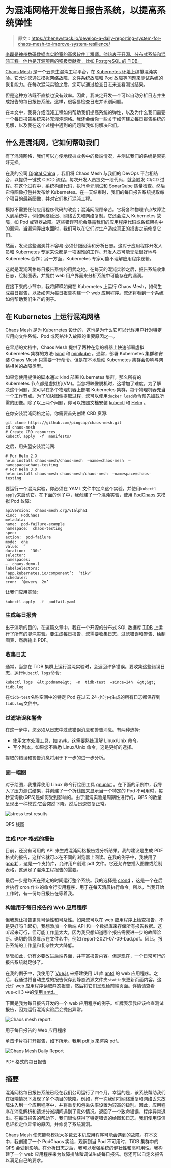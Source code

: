 # 为混沌网格开发每日报告系统，以提高系统弹性

> 原文：<https://thenewstack.io/develop-a-daily-reporting-system-for-chaos-mesh-to-improve-system-resilience/>

[](http://www.digitalchina.com/en/)

[李磊是神州数码数据库实验室的高级软件工程师。他热衷于开源、分布式系统和混沌工程。他也是开源项目的积极贡献者，比如 PostgreSQL 的 TiDB。](http://www.digitalchina.com/en/)

[](http://www.digitalchina.com/en/)[](http://www.digitalchina.com/en/)

[Chaos Mesh](https://chaos-mesh.org/) 是一个云原生混沌工程平台，在 [Kubernetes 环境](https://thenewstack.io/category/kubernetes/)上编排混沌实验。它允许您通过模拟网络故障、文件系统故障和 Pod 故障等问题来测试系统的恢复能力。在每次混沌实验之后，您可以通过检查日志来查看测试结果。

但是这种方法既不直接也没有效率。因此，我决定开发一个可以自动分析日志并生成报告的每日报告系统。这样，很容易检查日志并识别问题。

在本文中，我将介绍混沌工程如何帮助我们提高系统的弹性，以及为什么我们需要一个每日报告系统来补充混沌网格。我还会给你一些关于如何建立每日报告系统的见解，以及我在这个过程中遇到的问题和我如何解决它们。

## 什么是混沌网，它如何帮助我们

有了混沌网格，我们可以方便地模拟业务中的极端情况，并测试我们的系统是否完好无损。

在我的公司 [Digital China](http://www.digitalchina.com/en/) ，我们将 Chaos Mesh 与我们的 DevOps 平台相结合，以提供一键式 CI/CD 流程。每次开发人员提交一段代码，就会触发 CI/CD 过程。在这个过程中，系统构建代码，执行单元测试和 SonarQube 质量检查。然后它将图像打包并发布给 Kubernetes。在一天结束时，我们的每日报告系统提取每个项目的最新图像，并对它们执行混沌工程。

模拟不需要任何应用程序代码的改变；混沌网照顾辛苦。它将各种物理节点故障注入到系统中，例如网络延迟、网络丢失和网络复制。它还会注入 Kubernetes 故障，如 Pod 或容器故障。这些错误可能会暴露我们的应用程序代码或系统架构中的漏洞。当漏洞浮出水面时，我们可以在它们对生产造成真正的损害之前修复它们。

然而，发现这些漏洞并不容易:必须仔细阅读和分析日志。这对于应用程序开发人员和 Kubernetes 专家来说都是一项困难的工作。开发人员可能无法很好地与 Kubernetes 合作；另一方面，Kubernetes 专家可能不理解应用程序逻辑。

这就是混沌网格每日报告系统的用武之地。在每天的混沌实验之后，报告系统收集日志，绘制图表，并提供 web 用户界面来分析系统中可能存在的漏洞。

在接下来的小节中，我将解释如何在 Kubernetes 上运行 Chaos Mesh，如何生成每日报告，以及如何为每日报告构建一个 web 应用程序。您还将看到一个系统如何帮助我们生产的例子。

## 在 Kubernetes 上运行混沌网格

Chaos Mesh 是为 Kubernetes 设计的，这也是为什么它可以允许用户针对特定应用向文件系统、Pod 或网络注入故障的重要原因之一。

在早期的文档中，Chaos Mesh 提供了两种在您的机器上快速部署虚拟 Kubernetes 集群的方法: [kind](https://github.com/kubernetes-sigs/kind) 和 [minikube](https://minikube.sigs.k8s.io/docs/start/) 。通常，部署 Kubernetes 集群和安装 Chaos Mesh 只需要一行命令。但是在本地启动 Kubernetes 集群会影响与网络相关的故障类型。

如果您使用提供的脚本通过 kind 部署 Kubernetes 集群，那么所有的 Kubernetes 节点都是虚拟机(VM)。当您将映像脱机时，这增加了难度。为了解决这个问题，您可以在多个物理机器上部署 Kubernetes 集群，每个物理机器充当一个工作节点。为了加快图像提取过程，您可以使用`docker load`命令预先加载所需的图像。除了以上两个问题，你可以按照文档安装 [kubectl](https://kubernetes.io/docs/reference/kubectl/overview/) 和 [Helm](https://helm.sh/) 。

在你安装混沌网格之前，你需要首先创建 CRD 资源:

```
git clone https://github.com/pingcap/chaos-mesh.git
cd chaos-mesh
# Create CRD resources
kubectl apply  -f  manifests/

```

之后，用头盔安装混沌网:

```
# For Helm 2.X
helm install chaos-mesh/chaos-mesh  –name=chaos-mesh  –namespace=chaos-testing
# For Helm 3.X
helm install chaos-mesh chaos-mesh/chaos-mesh  –namespace=chaos-testing

```

要运行一个混沌实验，你必须在 YAML 文件中定义这个实验，并使用`kubectl apply`来启动它。在下面的例子中，我创建了一个混沌实验，使用 [PodChaos](https://chaos-mesh.org/docs/simulate-pod-chaos-on-kubernetes/) 来模拟 Pod 故障:

```
apiVersion:  chaos-mesh.org/v1alpha1
kind:  PodChaos
metadata:
name:  pod-failure-example
namespace:  chaos-testing
spec:
action:  pod-failure
mode:  one
value:  ”
duration:  ’30s’
selector:
namespaces:
–  chaos-demo-1
labelSelectors:
‘app.kubernetes.io/component’:  ‘tikv’
scheduler:
cron:  ‘@every  2m’

```

让我们应用实验:

```
kubectl apply  -f  podfail.yaml

```

### 生成每日报告

出于演示的目的，在这篇文章中，我在一个开源的分布式 SQL 数据库 [TiDB](https://github.com/pingcap/tidb) 上运行了所有的混沌实验。要生成每日报告，您需要收集日志、过滤错误和警告、绘制图表，然后输出 PDF。

### 收集日志

通常，当您在 TiDB 集群上运行混沌实验时，会返回许多错误。要收集这些错误日志，运行`kubectl logs`命令:

```
kubectl logs  &lt;podname&gt;  -n  tidb-test  –since=24h  &gt;&gt;  tidb.log

```

在`tidb-test`名称空间中的特定 Pod 在过去 24 小时内生成的所有日志都保存到`tidb.log`文件中。

### 过滤错误和警告

在这一步中，您必须从日志中过滤错误消息和警告消息。有两种选择:

*   使用文本处理工具，如 awk。这需要熟练理解 Linux/Unix 命令。
*   写个剧本。如果您不熟悉 Linux/Unix 命令，这是更好的选择。

提取的错误和警告消息将用于下一步的进一步分析。

### 画一幅图

对于绘图，我推荐使用 Linux 命令行绘图工具 [gnuplot](http://www.gnuplot.info/) 。在下面的示例中，我导入了压力测试结果，并创建了一个折线图来显示当一个特定的 Pod 不可用时，每秒查询数(QPS)是如何受到影响的。由于混沌实验是周期性进行的，QPS 的数量呈现出一种模式:它会突然下降，然后迅速恢复正常。

![stress test results](img/92ed1fa6e5081487d373c1e52032ce2d.png)

QPS 线图

### 生成 PDF 格式的报告

目前，还没有可用的 API 来生成混沌网格报告或分析结果。我的建议是生成 PDF 格式的报告，这样它就可以在不同的浏览器上阅读。在我的例子中，我使用了 [gopdf](https://github.com/signintech/gopdf) ，这是一个支持库，允许用户创建 pdf 文件。它还允许您插入图像或绘制表格，这满足了混沌工程报告的需要。

最后一步是每天在预定的时间运行整个系统。我的选择是 [crond](https://www.linux.org/docs/man8/cron.html) ，这是一个在后台执行 cron 作业的命令行实用程序，用于在每天清晨执行命令。所以，当我开始工作时，有一份每日报告在等着我。

### 构建用于每日报告的 Web 应用程序

但我想让报告更具可读性和可及性。如果您可以在 web 应用程序上检查报告，不是更好吗？起初，我想添加一个后端 API 和一个数据库来存储所有报告数据。这听起来可行，但可能工作量太大，因为我只想知道哪个报告需要进一步的故障诊断。确切的信息显示在文件名中，例如 report-2021-07-09-bad.pdf。因此，报告系统的工作量和复杂性大大降低。

尽管如此，仍有必要改进后端界面，并丰富报告内容。但是现在，一个日常可行的报告系统就足够了。

在我的例子中，我使用了 [Vue.js](https://github.com/vuejs/vue) 来搭建使用 UI 库 [antd](https://www.antdv.com/docs/vue/introduce/) 的 web 应用程序。之后，我通过将自动生成的报告保存到静态资源文件夹`static`来更新页面内容。这允许 web 应用程序读取静态报告，然后将它们呈现给前端页面。详情请查看 vue-cli 3 中的[使用 antd。](https://www.antdv.com/docs/vue/use-with-vue-cli/)

下面是我为每日报告开发的一个 web 应用程序的例子。红牌表示我应该检查测试报告，因为运行混沌实验后会抛出异常。

![Chaos mesh report.](img/e6fb862a46fb1ab5d1cf9e700942893e.png)

用于每日报告的 Web 应用程序

单击卡片将打开报告，如下所示。我用 [pdf.js](https://github.com/mozilla/pdf.js) 来渲染 pdf。

![Chaos Mesh Daily Report](img/e078bc7891be77cb69647dc3bb5eabd0.png)

PDF 格式的每日报告

## 摘要

混沌网格每日报告系统已经在我们公司运行了四个月。幸运的是，该系统帮助我们在极端情况下发现了多个项目的缺陷。例如，有一次我们将网络重复和网络丢失故障注入到一个应用程序中，并将重复和包丢失率设置为较高的级别。因此，应用程序在消息解析和请求分派期间遇到了意外情况。返回了一个致命错误，程序异常退出。在每日报告的帮助下，我们很快获得了特定错误的绘图和日志。我们使用该信息轻松定位异常的原因，并修复了系统漏洞。

Chaos Mesh 使您能够模拟大多数云本机应用程序可能会遇到的故障。在本文中，我创建了一个 PodChaos 实验，观察到当 Pod 不可用时，TiDB 集群中的 QPS 会受到影响。在分析日志之后，我可以增强系统的健壮性和高可用性。我构建了一个 web 应用程序来为故障排除和调试生成每日报告。您还可以自定义报告以满足自己的要求。

<svg xmlns:xlink="http://www.w3.org/1999/xlink" viewBox="0 0 68 31" version="1.1"><title>Group</title> <desc>Created with Sketch.</desc></svg>